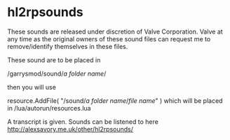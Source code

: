 hl2rpsounds
===========

These sounds are released under discretion of Valve Corporation. 
Valve at any time as the original owners of these sound files can 
request me to remove/identify themselves in these files.

These sound are to be placed in 

/garrysmod/sound/*a folder name*/

then you will use 

resource.AddFile( "/sound/*a folder name*/*file name*" )
which will be placed in /lua/autorun/resources.lua

A transcript is given.
Sounds can be listened to here http://alexsavory.me.uk/other/hl2rpsounds/
